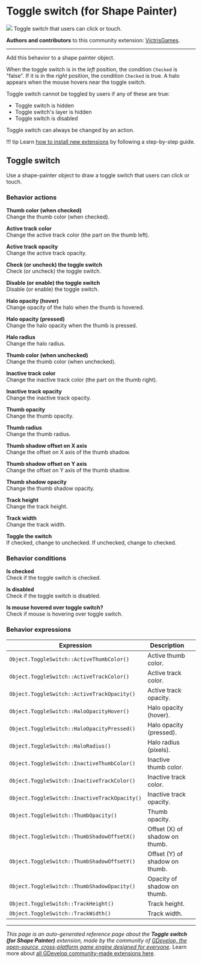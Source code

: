 # Toggle switch (for Shape Painter)

<img src="https://resources.gdevelop-app.com/assets/Icons/Glyphster Pack/Master/SVG/Interface Elements/Interface Elements_interface_ui_toggle_switch.svg" class="extension-icon"></img>
Toggle switch that users can click or touch.

**Authors and contributors** to this community extension: [VictrisGames](https://gd.games/VictrisGames).

---

Add this behavior to a shape painter object.

When the toggle switch is in the *left* position, the condition `Checked` is "false". If it is in the *right* position, the condition `Checked` is true.
A halo appears when the mouse hovers near the toggle switch.

Toggle switch cannot be toggled by users if any of these are true:

- Toggle switch is hidden
- Toggle switch's layer is hidden
- Toggle switch is disabled

Toggle switch can always be changed by an action.

!!! tip
    Learn [how to install new extensions](/gdevelop5/extensions/search) by following a step-by-step guide.



## Toggle switch 

Use a shape-painter object to draw a toggle switch that users can click or touch. 

### Behavior actions

**Thumb color (when checked)**  
Change the thumb color (when checked).

**Active track color**  
Change the active track color (the part on the thumb left).

**Active track opacity**  
Change the active track opacity.

**Check (or uncheck) the toggle switch**  
Check (or uncheck) the toggle switch.

**Disable (or enable) the toggle switch**  
Disable (or enable) the toggle switch.

**Halo opacity (hover)**  
Change opacity of the halo when the thumb is hovered.

**Halo opacity (pressed)**  
Change the halo opacity when the thumb is pressed.

**Halo radius**  
Change the halo radius.

**Thumb color (when unchecked)**  
Change the thumb color (when unchecked).

**Inactive track color**  
Change the inactive track color (the part on the thumb right).

**Inactive track opacity**  
Change the inactive track opacity.

**Thumb opacity**  
Change the thumb opacity.

**Thumb radius**  
Change the thumb radius.

**Thumb shadow offset on X axis**  
Change the offset on X axis of the thumb shadow.

**Thumb shadow offset on Y axis**  
Change the offset on Y axis of the thumb shadow.

**Thumb shadow opacity**  
Change the thumb shadow opacity.

**Track height**  
Change the track height.

**Track width**  
Change the track width.

**Toggle the switch**  
If checked, change to unchecked. If unchecked, change to checked.

### Behavior conditions

**Is checked**  
Check if the toggle switch is checked.

**Is disabled**  
Check if the toggle switch is disabled.

**Is mouse hovered over toggle switch?**  
Check if mouse is hovering over toggle switch.

### Behavior expressions

| Expression | Description |  |
|-----|-----|-----|
| `Object.ToggleSwitch::ActiveThumbColor()` | Active thumb color. ||
| `Object.ToggleSwitch::ActiveTrackColor()` | Active track color. ||
| `Object.ToggleSwitch::ActiveTrackOpacity()` | Active track opacity. ||
| `Object.ToggleSwitch::HaloOpacityHover()` | Halo opacity (hover). ||
| `Object.ToggleSwitch::HaloOpacityPressed()` | Halo opacity (pressed). ||
| `Object.ToggleSwitch::HaloRadius()` | Halo radius (pixels). ||
| `Object.ToggleSwitch::InactiveThumbColor()` | Inactive thumb color. ||
| `Object.ToggleSwitch::InactiveTrackColor()` | Inactive track color. ||
| `Object.ToggleSwitch::InactiveTrackOpacity()` | Inactive track opacity. ||
| `Object.ToggleSwitch::ThumbOpacity()` | Thumb opacity. ||
| `Object.ToggleSwitch::ThumbShadowOffsetX()` | Offset (X) of shadow on thumb. ||
| `Object.ToggleSwitch::ThumbShadowOffsetY()` | Offset (Y) of shadow on thumb. ||
| `Object.ToggleSwitch::ThumbShadowOpacity()` | Opacity of shadow on thumb. ||
| `Object.ToggleSwitch::TrackHeight()` | Track height. ||
| `Object.ToggleSwitch::TrackWidth()` | Track width. ||


---

*This page is an auto-generated reference page about the **Toggle switch (for Shape Painter)** extension, made by the community of [GDevelop, the open-source, cross-platform game engine designed for everyone](https://gdevelop.io/).* Learn more about [all GDevelop community-made extensions here](/gdevelop5/extensions).
